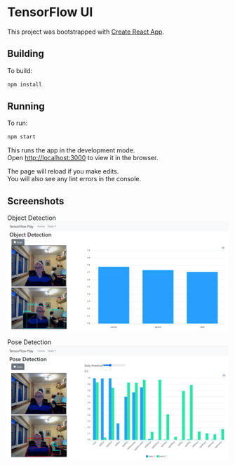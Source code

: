 # TensorFlow UI

This project was bootstrapped with [Create React App](https://github.com/facebook/create-react-app).

## Building

To build:
```bash
npm install
```

## Running

To run:
```bash
npm start
```

This runs the app in the development mode.\
Open [http://localhost:3000](http://localhost:3000) to view it in the browser.

The page will reload if you make edits.\
You will also see any lint errors in the console.

## Screenshots

Object Detection
![alt text](./screenshots/tensorflow-object-detection.png "Object Detection")

Pose Detection
![alt text](./screenshots/tensorflow-pose-detection.png "Pose Detection")

